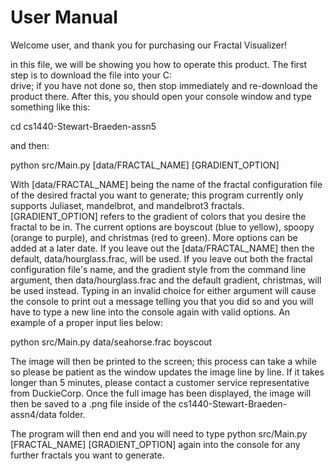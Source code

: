 # User Manual

Welcome user, and thank you for purchasing our Fractal Visualizer!

in this file, we will be showing you how to operate this product. The first step is to download the file into your C:\
drive; if you have not done so, then stop immediately and re-download the product there. After this, you should open
your console window and type something like this:

cd cs1440-Stewart-Braeden-assn5

and then:

python src/Main.py [data/FRACTAL_NAME] [GRADIENT_OPTION]

With [data/FRACTAL_NAME] being the name of the fractal configuration file of the desired fractal you want to generate;
this program currently only supports Juliaset, mandelbrot, and mandelbrot3 fractals. [GRADIENT_OPTION] refers to the
gradient of colors that you desire the fractal to be in. The current options are boyscout (blue to yellow), spoopy
(orange to purple), and christmas (red to green). More options can be added at a later date. If you leave out the
[data/FRACTAL_NAME] then the default, data/hourglass.frac, will be used. If you leave out both the fractal configuration
file's name, and the gradient style from the command line argument, then data/hourglass.frac and the default gradient,
christmas, will be used instead. Typing in an invalid choice for either argument will cause the console to print out a
message telling you that you did so and you will have to type a new line into the console again with valid options. An
example of a proper input lies below:

python src/Main.py data/seahorse.frac boyscout

The image will then be printed to the screen; this process can take a while so please be patient as the window updates
the image line by line. If it takes longer than 5 minutes, please contact a customer service representative from
DuckieCorp. Once the full image has been displayed, the image will then be saved to a .png file inside of the
cs1440-Stewart-Braeden-assn4/data folder.

The program will then end and you will need to type python src/Main.py [FRACTAL_NAME] [GRADIENT_OPTION] again into the
console for any further fractals you want to generate.